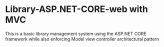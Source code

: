 # Library-ASP.NET-CORE-web with MVC

This is a basic library management system using the ASP.NET CORE framework while also enforcing Model view controller architectural pattern 

